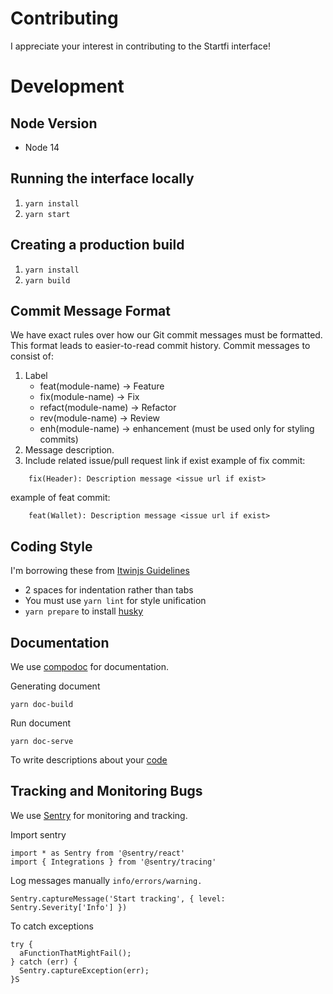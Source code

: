 # Contributing

I appreciate your interest in contributing to the Startfi interface!

# Development

## Node Version

- Node 14

## Running the interface locally

1. `yarn install`
2. `yarn start`

## Creating a production build

1. `yarn install`
2. `yarn build`

## Commit Message Format

We have exact rules over how our Git commit messages must be formatted. This format leads to easier-to-read commit history.
Commit messages to consist of:

1. Label
   - feat(module-name) -> Feature
   - fix(module-name) -> Fix
   - refact(module-name) -> Refactor
   - rev(module-name) -> Review
   - enh(module-name) -> enhancement (must be used only for styling commits)
2. Message description.
3. Include related issue/pull request link if exist
   example of fix commit:

```
    fix(Header): Description message <issue url if exist>
```

example of feat commit:

```
    feat(Wallet): Description message <issue url if exist>
```

## Coding Style

I'm borrowing these from [Itwinjs Guidelines](https://www.itwinjs.org/learning/guidelines/typescript-coding-guidelines/)

- 2 spaces for indentation rather than tabs
- You must use `yarn lint` for style unification
- `yarn prepare` to install [husky](https://www.npmjs.com/package/husky)

## Documentation

We use [compodoc](https://compodoc.app/) for documentation.

Generating document

```
yarn doc-build
```

Run document

```
yarn doc-serve
```

To write descriptions about your [code](https://compodoc.app/guides/comments.html)

## Tracking and Monitoring Bugs

We use [Sentry](https://sentry.io/onboarding/startfi/get-started/) for monitoring and tracking.

Import sentry

```
import * as Sentry from '@sentry/react'
import { Integrations } from '@sentry/tracing'
```

Log messages manually `info/errors/warning.`

```
Sentry.captureMessage('Start tracking', { level: Sentry.Severity['Info'] })
```

To catch exceptions

```
try {
  aFunctionThatMightFail();
} catch (err) {
  Sentry.captureException(err);
}S
```
